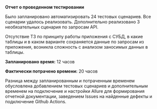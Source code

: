 **Отчет о проведенном тестировании**

Было запланировано автоматизировать 24 тестовых сценариев. Все сценарии удалось реализовать. Дополнительно реализовано 3 необязательных сценария по запросам API.

Отсутствие ТЗ по принципу работы приложения с СУБД, в какие таблицы и в каком варианте сохраняется данные по запросам из приложения, возникла сложность с анализом заносимых данных в таблицы.

**Запланировано время:** 12 часов

**Фактически потрачено времени:** 20 часов

Разница между запланированным и потраченным временем обусловлена добавлением тестовых сценариев и дополнительным временем на подключение и настройки Allure для формирования отчетной документации, заведением Issues на найденные дефекты и подключение Github Actions.
